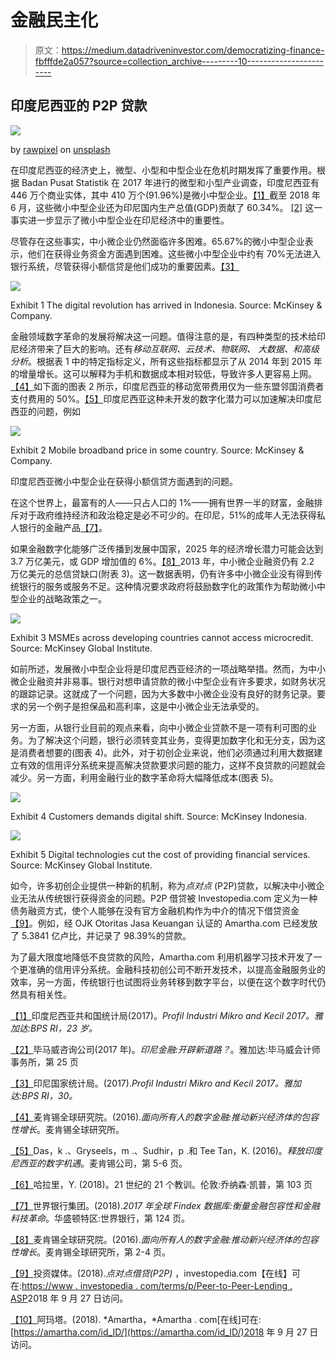 # 金融民主化

> 原文：<https://medium.datadriveninvestor.com/democratizing-finance-fbfffde2a057?source=collection_archive---------10----------------------->

## **印度尼西亚的 P2P 贷款**

![](img/d2f82f2080142b65544c3788fb3e2956.png)

by [rawpixel](https://unsplash.com/@rawpixel) on [unsplash](https://unsplash.com/photos/qGb4-eCYhY8)

在印度尼西亚的经济史上，微型、小型和中型企业在危机时期发挥了重要作用。根据 Badan Pusat Statistik 在 2017 年进行的微型和小型产业调查，印度尼西亚有 446 万个商业实体，其中 410 万个(91.96%)是微小中型企业。[【1】](#_edn1)截至 2018 年 6 月，这些微小中型企业还为印尼国内生产总值(GDP)贡献了 60.34%。 [[2]](#_edn2) 这一事实进一步显示了微小中型企业在印尼经济中的重要性。

尽管存在这些事实，中小微企业仍然面临许多困难。65.67%的微小中型企业表示，他们在获得业务资金方面遇到困难。这些微小中型企业中约有 70%无法进入银行系统，尽管获得小额信贷是他们成功的重要因素。[【3】](#_edn3)

![](img/e992b69abcf669ebcc5ec024038fa1f2.png)

Exhibit 1 The digital revolution has arrived in Indonesia. Source: McKinsey & Company.

金融领域数字革命的发展将解决这一问题。值得注意的是，有四种类型的技术给印尼经济带来了巨大的影响。还有*移动互联网、云技术、物联网、* *大数据、*和*高级分析*。根据表 1 中的特定指标定义，所有这些指标都显示了从 2014 年到 2015 年的增量增长。这可以解释为手机和数据成本相对较低，导致许多人更容易上网。[【4】](#_edn4)如下面的图表 2 所示，印度尼西亚的移动宽带费用仅为一些东盟邻国消费者支付费用的 50%。[【5】](#_edn5)印度尼西亚这种未开发的数字化潜力可以加速解决印度尼西亚的问题，例如

![](img/85562a911c28b1f5ca75979675cd5670.png)

Exhibit 2 Mobile broadband price in some country. Source: McKinsey & Company.

印度尼西亚微小中型企业在获得小额信贷方面遇到的问题。

在这个世界上，最富有的人——只占人口的 1%——拥有世界一半的财富，金融排斥对于政府维持经济和政治稳定是必不可少的。在印尼，51%的成年人无法获得私人银行的金融产品[【7】](#_edn7)。

如果金融数字化能够广泛传播到发展中国家，2025 年的经济增长潜力可能会达到 3.7 万亿美元，或 GDP 增加值的 6%。[【8】](#_edn8)2013 年，中小微企业融资仍有 2.2 万亿美元的总信贷缺口(附表 3)。这一数据表明，仍有许多中小微企业没有得到传统银行的服务或服务不足。这种情况要求政府将鼓励数字化的政策作为帮助微小中型企业的战略政策之一。

![](img/f4bda8cdb0b5af9c49641960abe112d8.png)

Exhibit 3 MSMEs across developing countries cannot access microcredit. Source: McKinsey Global Institute.

如前所述，发展微小中型企业将是印度尼西亚经济的一项战略举措。然而，为中小微企业融资并非易事。银行对想申请贷款的微小中型企业有许多要求，如财务状况的跟踪记录。这就成了一个问题，因为大多数中小微企业没有良好的财务记录。要求的另一个例子是担保品和高利率，这是中小微企业无法承受的。

另一方面，从银行业目前的观点来看，向中小微企业贷款不是一项有利可图的业务。为了解决这个问题，银行必须转变其业务，变得更加数字化和无分支，因为这是消费者想要的(图表 4)。此外，对于初创企业来说，他们必须通过利用大数据建立有效的信用评分系统来提高解决贷款要求问题的能力，这样不良贷款的问题就会减少。另一方面，利用金融行业的数字革命将大幅降低成本(图表 5)。

![](img/3c2690b5c71d19129136e4a7cee5ce17.png)

Exhibit 4 Customers demands digital shift. Source: McKinsey Indonesia.

![](img/71c36be3ec50d9a3314252ff1e32dbf2.png)

Exhibit 5 Digital technologies cut the cost of providing financial services. Source: McKinsey Global Institute.

如今，许多初创企业提供一种新的机制，称为*点对点* (P2P)贷款，以解决中小微企业无法从传统银行获得资金的问题。P2P 借贷被 Investopedia.com 定义为一种债务融资方式，使个人能够在没有官方金融机构作为中介的情况下借贷资金[【9】](#_edn9)。例如，经 OJK Otoritas Jasa Keuangan 认证的 Amartha.com 已经发放了 5.3841 亿卢比，并记录了 98.39%的贷款。

为了最大限度地降低不良贷款的风险，Amartha.com 利用机器学习技术开发了一个更准确的信用评分系统。金融科技初创公司不断开发技术，以提高金融服务业的效率，另一方面，传统银行也试图将业务转移到数字平台，以便在这个数字时代仍然具有相关性。

[【1】](#_ednref1)印度尼西亚共和国统计局(2017)。*Profil Industri Mikro and Kecil 2017。雅加达:BPS RI，23 岁。*

[【2】](#_ednref2)毕马威咨询公司(2017 年)。*印尼金融:开辟新道路？*。雅加达:毕马威会计师事务所，第 25 页

[【3】](#_ednref3)印尼国家统计局。(2017).*Profil Industri Mikro and Kecil 2017。雅加达:BPS RI，30。*

[【4】](#_ednref4)麦肯锡全球研究院。(2016).*面向所有人的数字金融:推动新兴经济体的包容性增长*。麦肯锡全球研究所。

[【5】](#_ednref5)Das，k .、Gryseels，m .、Sudhir，p .和 Tee Tan，K. (2016)。*释放印度尼西亚的数字机遇*。麦肯锡公司，第 5-6 页。

[【6】](#_ednref6)哈拉里，Y. (2018)。21 世纪的 21 个教训。伦敦:乔纳森·凯普，第 103 页

[【7】](#_ednref7)世界银行集团。(2018).*2017 年全球 Findex 数据库:衡量金融包容性和金融科技革命*。华盛顿特区:世界银行，第 124 页。

[【8】](#_ednref8)麦肯锡全球研究院。(2016).*面向所有人的数字金融:推动新兴经济体的包容性增长*。麦肯锡全球研究所，第 2-4 页。

[【9】](#_ednref9)投资媒体。(2018).*点对点借贷(P2P)* ，investopedia.com【在线】可在:[https://www . investopedia . com/terms/p/Peer-to-Peer-Lending . ASP](https://www.investopedia.com/terms/p/peer-to-peer-lending.asp)2018 年 9 月 27 日访问。

[【10】](#_ednref10)阿玛塔。(2018). *Amartha，*Amartha . com[在线]可在:[https://amartha.com/id_ID/](https://amartha.com/id_ID/)2018 年 9 月 27 日访问。
